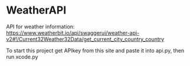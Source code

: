 # WeatherAPI
API for weather information:
https://www.weatherbit.io/api/swaggerui/weather-api-v2#!/Current32Weather32Data/get_current_city_country_country

To start this project get APIkey from this site and paste it into api.py, then run xcode.py
